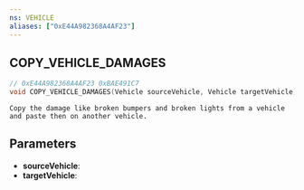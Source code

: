 ```yaml
---
ns: VEHICLE
aliases: ["0xE44A982368A4AF23"]
---
```

## COPY_VEHICLE_DAMAGES

```c
// 0xE44A982368A4AF23 0xBAE491C7
void COPY_VEHICLE_DAMAGES(Vehicle sourceVehicle, Vehicle targetVehicle);
```

```
Copy the damage like broken bumpers and broken lights from a vehicle and paste then on another vehicle.
```

## Parameters
* **sourceVehicle**: 
* **targetVehicle**: 

